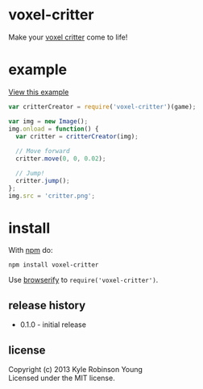 # voxel-critter

Make your [voxel critter](voxelbuilder.com) come to life!

# example

[View this example](http://shama.github.io/voxel-critter)

```js
var critterCreator = require('voxel-critter')(game);

var img = new Image();
img.onload = function() {
  var critter = critterCreator(img);
  
  // Move forward
  critter.move(0, 0, 0.02);

  // Jump!
  critter.jump();
};
img.src = 'critter.png';
```

# install

With [npm](https://npmjs.org) do:

```
npm install voxel-critter
```

Use [browserify](http://browserify.org) to `require('voxel-critter')`.

## release history
* 0.1.0 - initial release

## license
Copyright (c) 2013 Kyle Robinson Young<br/>
Licensed under the MIT license.
